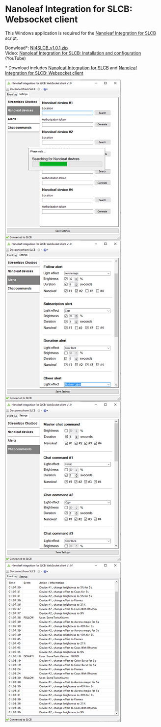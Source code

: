 # Nanoleaf Integration for SLCB: Websocket client
This Windows application is required for the [Nanoleaf Integration for SLCB](https://github.com/CyberHumi/Chatbot-Scripts) script.


Donwload*: [NI4SLCB_v1.0.1.zip](https://github.com/CyberHumi/Documents/raw/master/download/NI4SLCB_v1.0.1.zip) \
Video: [Nanoleaf Integration for SLCB: Installation and configuration](http://www.youtube.com/watch?v=lJSqoR8h5vU) (YouTube)

\* Download includes [Nanoleaf Integration for SLCB](https://github.com/CyberHumi/Chatbot-Scripts) and [Nanoleaf Integration for SLCB: Websocket client](https://github.com/CyberHumi/NI4SLCB)

![NI4SLCB-WSC2](https://github.com/CyberHumi/Documents/blob/master/images/NI4SLCB-WSC%232-1-s.png)
![NI4SLCB-WSC3](https://github.com/CyberHumi/Documents/blob/master/images/NI4SLCB-WSC%233-s.png)
![NI4SLCB-WSC4](https://github.com/CyberHumi/Documents/blob/master/images/NI4SLCB-WSC%234-s.png)
![NI4SLCB-WSC5](https://github.com/CyberHumi/Documents/blob/master/images/NI4SLCB-WSC%235-s.png)
